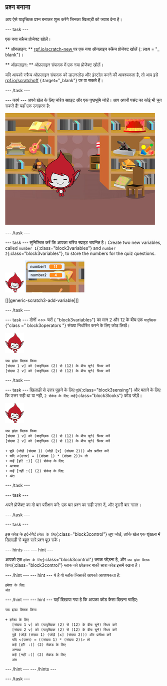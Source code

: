 ## प्रश्न बनाना

आप ऐसे यादृच्छिक प्रश्न बनाकर शुरू करेंगे जिनका खिलाड़ी को जवाब देना है।

\--- task \---

एक नया स्क्रैच प्रोजेक्ट खोलें।

** ऑनलाइन: ** [ rpf.io/scratch-new ](http://rpf.io/scratch-new) पर एक नया ऑनलाइन स्क्रैच प्रोजेक्ट खोलें {: लक्ष्य = "_ blank"}।

** ऑफ़लाइन: ** ऑफ़लाइन संपादक में एक नया प्रोजेक्ट खोलें।

यदि आपको स्क्रैच ऑफ़लाइन संपादक को डाउनलोड और इंस्टॉल करने की आवश्यकता है, तो आप इसे [rpf.io/scratchoff](http://rpf.io/scratchoff) {:target="_blank"} पर पा सकते हैं।

\--- /task \---

\--- कार्य \--- अपने खेल के लिए चरित्र स्प्राइट और एक पृष्ठभूमि जोड़ें। आप अपनी पसंद का कोई भी चुन सकते हैं! यहाँ एक उदाहरण है:

![स्क्रीनशॉट](images/brain-setting.png)

\--- /task \---

\--- task \--- सुनिश्चित करें कि आपका चरित्र स्प्राइट चयनित है। Create two new variables, called `number 1`{:class="block3variables"} and `number 2`{:class="block3variables"}, to store the numbers for the quiz questions.

![स्क्रीनशॉट](images/giga-sprite.png) ![स्क्रीनशॉट](images/brain-variables.png)

[[[generic-scratch3-add-variable]]]

\--- /task \---

\--- task \--- दोनों <०> चरों </code> {<class> "block3variables"} का मान 2 और 12 के बीच एक ` यादृच्छिक ` {"class =" block3operators "} संख्या निर्धारित करने के लिए कोड लिखें।

![स्क्रीनशॉट](images/giga-sprite.png)

```blocks3
जब झंडा क्लिक किया
[संख्या 1 v] को (यादृच्छिक (2) से (12) के बीच चुने) स्थिर करें 
[संख्या 2 v] को (यादृच्छिक (2) से (12) के बीच चुने) स्थिर करें
```

\--- /task \---

\--- task \--- खिलाड़ी से उत्तर पूछने के लिए `पूछें`{:class="block3sensing"} और बताने के लिए कि उत्तर सही था या नही, `2 सेकंड के लिए कहें`{:class="block3looks"} कोड जोड़ें।

![स्क्रीनशॉट](images/giga-sprite.png)

```blocks3
जब झंडा क्लिक किया
[संख्या 1 v] को (यादृच्छिक (2) से (12) के बीच चुने) स्थिर करें 
[संख्या 2 v] को (यादृच्छिक (2) से (12) के बीच चुने) स्थिर करें

+ पूछें (जोड़ें (संख्या 1) (जोड़ें [x] (संख्या 2))) और प्रतीक्षा करें 
+ यदि <(उत्तर) = ((संख्या 1) * (संख्या 2))> तो
+ कहें [हाँ! :)] (2) सेकंड के लिए
+ अन्यथा
+ कहें [नहीं :(] (2) सेकंड के लिए
+ अंत
```

\--- /task \---

\--- task \---

अपने प्रोजेक्ट का दो बार परीक्षण करें: एक बार प्रश्न का सही उत्तर दें, और दूसरी बार गलत।

\--- /task \---

\--- task \---

इस कोड के इर्द-गिर्द `हमेशा के लिए`{:class="block3control"} लूप जोड़ें, ताकि खेल एक शृंखला में खिलाड़ी से बहुत सारे प्रश्न पूछ सके।

\--- hints \--- \--- hint \---

आपको एक `हमेशा के लिए`{:class="block3control"} ब्लाक जोड़ना है, और `जब झंडा क्लिक किया`{:class="block3control"} ब्लाक को छोड़कर बाक़ी सारा कोड इसमें रखना है।

\--- /hint \--- \--- hint \--- ये है वो ब्लॉक जिसकी आपको आवश्यकता है:

```blocks3
हमेशा के लिए
अंत
```

\--- /hint \--- \--- hint \--- यहाँ दिखाया गया है कि आपका कोड कैसा दिखना चाहिए:

```blocks3
जब झंडा क्लिक किया

+ हमेशा के लिए 
   [संख्या 1 v] को (यादृच्छिक (2) से (12) के बीच चुने) स्थिर करें 
   [संख्या 2 v] को (यादृच्छिक (2) से (12) के बीच चुने) स्थिर करें
   पूछें (जोड़ें (संख्या 1) (जोड़ें [x] (संख्या 2))) और प्रतीक्षा करें 
   यदि <(उत्तर) = ((संख्या 1) * (संख्या 2))> तो
   कहें [हाँ! :)] (2) सेकंड के लिए
   अन्यथा
   कहें [नहीं :(] (2) सेकंड के लिए
   अंत
```

\--- /hint \--- \--- /hints \---

\--- /task \---